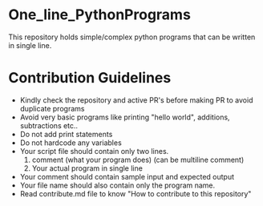 # One_line_PythonPrograms

This repository holds simple/complex python programs that can be written in single line.

# Contribution Guidelines

  * Kindly check the repository and active PR's before making PR to avoid duplicate programs
  * Avoid very basic programs like printing "hello world", additions, subtractions etc..
  * Do not add print statements 
  * Do not hardcode any variables
  * Your script file should contain only two lines.
     1. comment (what your program does) (can be multiline comment)
     2. Your actual program in single line
  * Your comment should contain sample input and expected output
  * Your file name should also contain only the program name.
  * Read contribute.md file to know "How to contribute to this repository"
 
